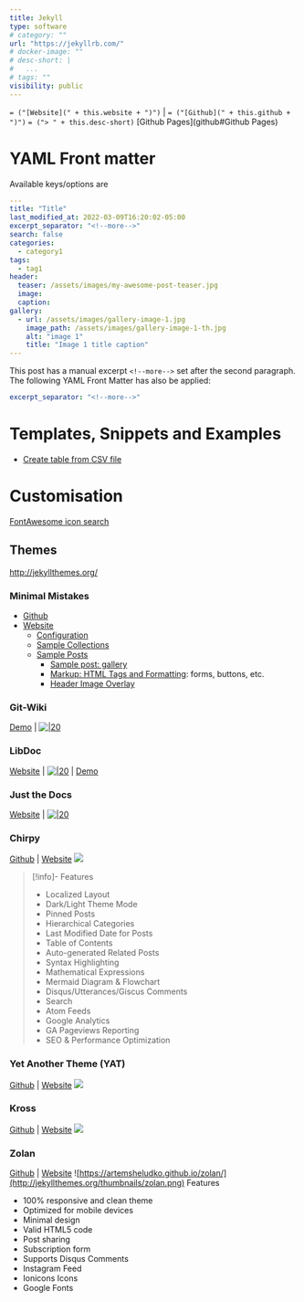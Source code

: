 ```yaml
---
title: Jekyll
type: software
# category: ""
url: "https://jekyllrb.com/"
# docker-image: ""
# desc-short: |
#   ...
# tags: ""
visibility: public
---
```

`= ("[Website](" + this.website + ")")` |  `= ("[Github](" + this.github + ")")`
`= ("> " + this.desc-short)`
[Github Pages](github#Github Pages)

# YAML Front matter

Available keys/options are

```yaml
---
title: "Title"
last_modified_at: 2022-03-09T16:20:02-05:00
excerpt_separator: "<!--more-->"
search: false
categories:
  - category1
tags:
  - tag1
header:
  teaser: /assets/images/my-awesome-post-teaser.jpg
  image:
  caption:
gallery:
  - url: /assets/images/gallery-image-1.jpg
    image_path: /assets/images/gallery-image-1-th.jpg
    alt: "image 1"
    title: "Image 1 title caption"
---
```

<!--more-->
This post has a manual excerpt `<!--more-->` set after the second paragraph. The following YAML Front Matter has also be applied:

```yaml
excerpt_separator: "<!--more-->"
```

# Templates, Snippets and Examples

- [Create table from CSV file](https://jekyllrb.com/tutorials/csv-to-table/#next-steps)

# Customisation

[FontAwesome icon search](https://fontawesome.com/v5/search)

## Themes

<http://jekyllthemes.org/>

### Minimal Mistakes

- [Github](https://github.com/mmistakes/minimal-mistakes)
- [Website](https://mmistakes.github.io/minimal-mistakes/)
    - [Configuration](https://mmistakes.github.io/minimal-mistakes/docs/configuration/)
    - [Sample Collections]()
    - [Sample Posts](https://mmistakes.github.io/minimal-mistakes/year-archive/)
        - [Sample post: gallery](https://mmistakes.github.io/minimal-mistakes/post%20formats/post-gallery/)
        - [Markup: HTML Tags and Formatting](https://raw.githubusercontent.com/mmistakes/minimal-mistakes/master/docs/_posts/2013-01-11-markup-html-tags-and-formatting.md): forms, buttons, etc.
        - [Header Image Overlay](https://mmistakes.github.io/minimal-mistakes/layout/uncategorized/layout-header-overlay-image/)

### Git-Wiki

[Demo](https://www.drassil.org/git-wiki/main_page) | [![|20](github.png)](https://github.com/Drassil/git-wiki-theme)

### LibDoc

[Website](https://olivier3lanc.github.io/Jekyll-LibDoc/) | [![|20](github.png)](https://olivier3lanc.github.io/Jekyll-LibDoc/) | [Demo](https://jamstackthemes.dev/demo/theme/jekyll-libdoc/)

### Just the Docs

[Website](https://just-the-docs.github.io/just-the-docs/) | [![|20](github.png)](https://github.com/just-the-docs/just-the-docs)

### Chirpy

[Github](https://github.com/cotes2020/jekyll-theme-chirpy/) | [Website](https://chirpy.cotes.page/)
![](http://jekyllthemes.org/thumbnails/chirpy.png)
> [!info]- Features
>
> - Localized Layout
> - Dark/Light Theme Mode
> - Pinned Posts
> - Hierarchical Categories
> - Last Modified Date for Posts
> - Table of Contents
> - Auto-generated Related Posts
> - Syntax Highlighting
> - Mathematical Expressions
> - Mermaid Diagram & Flowchart
> - Disqus/Utterances/Giscus Comments
> - Search
> - Atom Feeds
> - Google Analytics
> - GA Pageviews Reporting
> - SEO & Performance Optimization

### Yet Another Theme (YAT)

[Github](https://github.com/jeffreytse/jekyll-theme-yat/) | [Website](https://jeffreytse.github.io/jekyll-theme-yat/)
![](http://jekyllthemes.org/thumbnails/jekyll-theme-yat.png)

### Kross

[Github](https://github.com/themefisher/kross-jekyll-portfolio-template) | [Website](https://demo.themefisher.com/kross/)
![](http://jekyllthemes.org/thumbnails/kross-portfolio-template.jpg)

### Zolan

[Github](https://github.com/artemsheludko/zolan) | [Website](https://artemsheludko.github.io/zolan/)
![https://artemsheludko.github.io/zolan/](http://jekyllthemes.org/thumbnails/zolan.png)
Features

- 100% responsive and clean theme
- Optimized for mobile devices
- Minimal design
- Valid HTML5 code
- Post sharing
- Subscription form
- Supports Disqus Comments
- Instagram Feed
- Ionicons Icons
- Google Fonts
